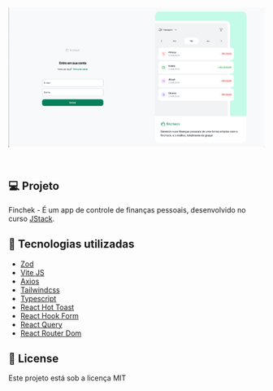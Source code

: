 <div align="center" style="padding-bottom:30px; background:transparent">
<img src ="./src/assets/fincheck.png" style="background:transparent" />
</div>

## 💻 Projeto

Finchek - É um app de controle de finanças pessoais, desenvolvido no curso [JStack](https://jstack.com.br/).

## 🚀 Tecnologias utilizadas

- [Zod](https://zod.dev/)
- [Vite JS](https://vitejs.dev)
- [Axios](https://axios-http.com/ptbr/)
- [Tailwindcss](https://tailwindcss.com/)
- [Typescript](https://www.typescriptlang.org)
- [React Hot Toast](https://react-hot-toast.com/)
- [React Hook Form](https://react-hook-form.com/)
- [React Query](https://tanstack.com/query/latest/)
- [React Router Dom](https://reactrouter.com/en/main)

## 📄 License

Este projeto está sob a licença MIT
